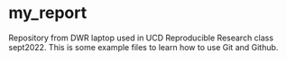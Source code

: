 # my_report
Repository from DWR laptop used in UCD Reproducible Research class sept2022.
This is some example files to learn how to use Git and Github.
